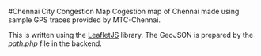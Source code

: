 #Chennai City Congestion Map
Cogestion map of Chennai made using sample GPS traces provided by MTC-Chennai.

This is written using the [LeafletJS](http://leaflet.cloudmade.com/) library. The GeoJSON is prepared by the _path.php_ file in the backend.
